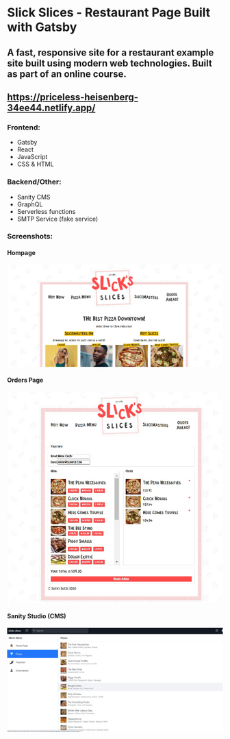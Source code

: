 # Slick Slices -  Restaurant Page Built with Gatsby
## A fast, responsive site for a restaurant example site built using modern web technologies. Built as part of an online course.
## https://priceless-heisenberg-34ee44.netlify.app/

### Frontend: 
* Gatsby
* React
* JavaScript
* CSS & HTML
### Backend/Other:
* Sanity CMS
* GraphQL
* Serverless functions
* SMTP Service (fake service) 

### Screenshots:

#### Hompage
![Homepage Screenshot](/screenshots/homepage_screenshot.jpg?raw=true)

#### Orders Page
![Orders Screenshot](/screenshots/orders_screenshot.jpg?raw=true)

#### Sanity Studio (CMS)
![Sanity Studio Screenshot](/screenshots/sanitystudio_screenshot.jpg?raw=true)
